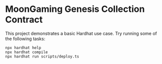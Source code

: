 # MoonGaming Genesis Collection Contract

This project demonstrates a basic Hardhat use case.
Try running some of the following tasks:

```shell
npx hardhat help
npx hardhat compile
npx hardhat run scripts/deploy.ts
```
